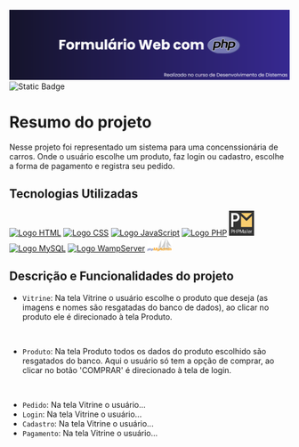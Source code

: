 <img src='formulario-loja/img/download-php.png' alt="Título README"></img>
![Static Badge](https://img.shields.io/badge/STATUS-FINALIZADO-%23291f6c)

<h1>Resumo do projeto</h1>

<p>Nesse projeto foi representado um sistema para uma concenssionária de carros. Onde o usuário escolhe um produto, faz login ou cadastro, escolhe a forma de pagamento e registra seu pedido.</p>

<h2>Tecnologias Utilizadas</h2>

<div width='500px' height='70px'>
    <a href="https://pt.wikipedia.org/wiki/HTML5" target="_blank"><img width='45px' src="https://cdn.jsdelivr.net/gh/devicons/devicon/icons/html5/html5-original.svg" alt="Logo HTML"></img></a>  
    <a href="https://pt.wikipedia.org/wiki/Cascading_Style_Sheets" target="_blank"><img width='45px' src="https://cdn.jsdelivr.net/gh/devicons/devicon/icons/css3/css3-original.svg" alt="Logo CSS"></img></a>  
    <a href="https://pt.wikipedia.org/wiki/JavaScript" target="_blank"><img width='45px' src="https://cdn.jsdelivr.net/gh/devicons/devicon/icons/javascript/javascript-original.svg" alt="Logo JavaScript"></img></a> 
    <a href="https://www.php.net/" target="_blank"><img width='45px' src="https://cdn.jsdelivr.net/gh/devicons/devicon/icons/php/php-original.svg" alt="Logo PHP"></img></a> 
    <a href="https://github.com/PHPMailer/PHPMailer" target="_blank"><img width='45px' src="formulario-loja/img/phpmailer.png" alt="Logo PHPMailer"></img></a>
    <a href="https://www.mysql.com/" target="_blank"><img width='45px' src="https://cdn.jsdelivr.net/gh/devicons/devicon/icons/mysql/mysql-original-wordmark.svg" alt="Logo MySQL"></img></a>
    <a href="https://www.wampserver.com/en/" target="_blank"><img width='45px' src="https://upload.wikimedia.org/wikipedia/commons/thumb/f/f4/WampServer-logo.svg/1200px-WampServer-logo.svg.png" alt="Logo WampServer"></img></a>
    <a href="https://www.phpmyadmin.net/" target="_blank"><img width='45px' src="formulario-loja/img/PhpMyAdmin_logo.png" alt="Logo WampServer"></img></a>
</div>

<h2>Descrição e Funcionalidades do projeto</h2>

- `Vitrine`: Na tela Vitrine o usuário escolhe o produto que deseja (as imagens e nomes são resgatadas do banco de dados), ao clicar no produto ele é direcionado à tela Produto. 

<br>

- `Produto`: Na tela Produto todos os dados do produto escolhido são resgatados do banco. Aqui o usuário só tem a opção de comprar, ao clicar no botão 'COMPRAR' é direcionado à tela de login.

<br>

- `Pedido`: Na tela Vitrine o usuário...
- `Login`: Na tela Vitrine o usuário...
- `Cadastro`: Na tela Vitrine o usuário...
- `Pagamento`: Na tela Vitrine o usuário...



